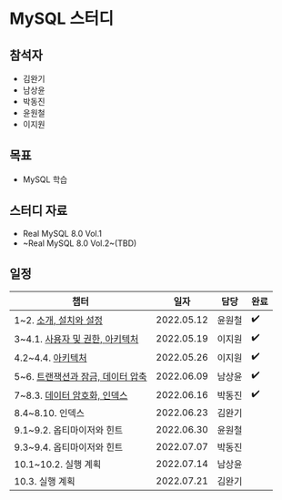 # MySQL 스터디 

## 참석자

- 김완기
- 남상윤
- 박동진
- 윤원철
- 이지원

## 목표

- MySQL 학습

## 스터디 자료

- Real MySQL 8.0 Vol.1
- ~Real MySQL 8.0 Vol.2~(TBD)

## 일정

|챕터|일자|담당|완료|
|------|---|---|---|
|1~2. [소개, 설치와 설정](https://github.com/Hedonism-IT-Study/MySQL-Study/issues/1)|2022.05.12|윤원철|:heavy_check_mark:|
|3~4.1. [사용자 및 권한, 아키텍처](https://github.com/Hedonism-IT-Study/MySQL-Study/issues/2)|2022.05.19|이지원|:heavy_check_mark:|
|4.2~4.4. [아키텍처](https://github.com/Hedonism-IT-Study/MySQL-Study/issues/3)|2022.05.26|이지원|:heavy_check_mark:|
|5~6. [트랜잭션과 잠금, 데이터 압축](https://github.com/Hedonism-IT-Study/MySQL-Study/issues/4)|2022.06.09|남상윤|:heavy_check_mark:|
|7~8.3. [데이터 암호화, 인덱스](https://github.com/Hedonism-IT-Study/MySQL-Study/issues/5)|2022.06.16|박동진|:heavy_check_mark:|
|8.4~8.10. 인덱스|2022.06.23|김완기||
|9.1~9.2. 옵티마이저와 힌트|2022.06.30|윤원철||
|9.3~9.4. 옵티마이저와 힌트|2022.07.07|박동진||
|10.1~10.2. 실행 계획|2022.07.14|남상윤||
|10.3. 실행 계획|2022.07.21|김완기||
